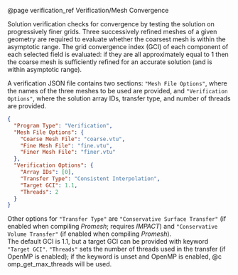 @page verification_ref Verification/Mesh Convergence

Solution verification checks for convergence by testing the solution on 
progressively finer grids. Three successively refined meshes of a given 
geometry are required to evaluate whether the coarsest mesh is within the 
asymptotic range. The grid convergence index (GCI) of each component of each 
selected field is evaluated: if they are all approximately equal to 1 then the 
coarse mesh is sufficiently refined for an accurate solution (and is within 
asymptotic range).

A verification JSON file contains two sections: `"Mesh File Options"`, where 
the names of the three meshes to be used are provided, and 
`"Verification Options"`, where the solution array IDs, transfer type, and 
number of threads are provided.
```json
{
  "Program Type": "Verification",
  "Mesh File Options": {
    "Coarse Mesh File": "coarse.vtu",
    "Fine Mesh File": "fine.vtu",
    "Finer Mesh File": "finer.vtu"
  },
  "Verification Options": {
    "Array IDs": [0],
    "Transfer Type": "Consistent Interpolation",
    "Target GCI": 1.1,
    "Threads": 2
  }
}
```
Other options for `"Transfer Type"` are `"Conservative Surface Transfer"` (if 
enabled when compiling <em>Promesh</em>; requires <em>IMPACT</em>) and 
`"Conservative Volume Transfer"` (if enabled when compiling <em>Promesh</em>).  
The default GCI is 1.1, but a target GCI can be provided with keyword `"Target GCI"`. 
`"Threads"` sets the number of threads used in the transfer (if OpenMP is enabled); 
if the keyword is unset and OpenMP is enabled, @c omp_get_max_threads will be used.